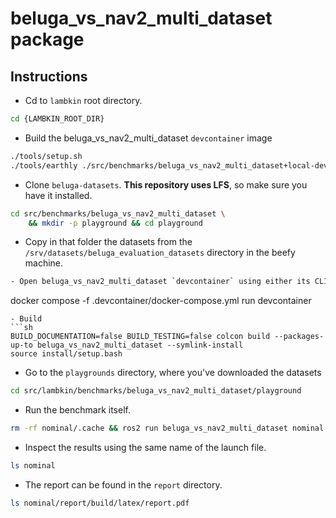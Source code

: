 # beluga_vs_nav2_multi_dataset package

## Instructions

- Cd to `lambkin` root directory.
```sh
cd {LAMBKIN_ROOT_DIR}
```
- Build the beluga_vs_nav2_multi_dataset `devcontainer` image
```sh
./tools/setup.sh
./tools/earthly ./src/benchmarks/beluga_vs_nav2_multi_dataset+local-devel
```
- Clone `beluga-datasets`. **This repository uses LFS**, so make sure you have it installed.
```bash
cd src/benchmarks/beluga_vs_nav2_multi_dataset \
    && mkdir -p playground && cd playground
```
- Copy in that folder the datasets from the `/srv/datasets/beluga_evaluation_datasets` directory in the beefy machine.
```sh
- Open beluga_vs_nav2_multi_dataset `devcontainer` using either its CLI or `vscode`
```
docker compose -f .devcontainer/docker-compose.yml run devcontainer
```
- Build
```sh
BUILD_DOCUMENTATION=false BUILD_TESTING=false colcon build --packages-up-to beluga_vs_nav2_multi_dataset --symlink-install
source install/setup.bash
```
- Go to the `playgrounds` directory, where you've downloaded the datasets
```sh
cd src/lambkin/benchmarks/beluga_vs_nav2_multi_dataset/playground
```
- Run the benchmark itself.
```sh
rm -rf nominal/.cache && ros2 run beluga_vs_nav2_multi_dataset nominal.robot
```
- Inspect the results using the same name of the launch file.
```sh
ls nominal
```
- The report can be found in the `report` directory.
```sh
ls nominal/report/build/latex/report.pdf
```
